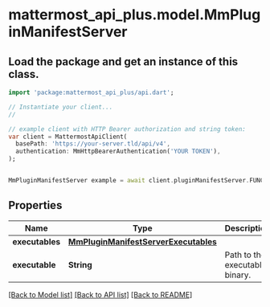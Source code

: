 # mattermost_api_plus.model.MmPluginManifestServer

## Load the package and get an instance of this class.
```dart
import 'package:mattermost_api_plus/api.dart';

// Instantiate your client...
//

// example client with HTTP Bearer authorization and string token:
var client = MattermostApiClient(
  basePath: 'https://your-server.tld/api/v4',
  authentication: MmHttpBearerAuthentication('YOUR TOKEN'),
);


MmPluginManifestServer example = await client.pluginManifestServer.FUNCTION_THAT_RETURNS_THIS_CLASS();

```

## Properties
Name | Type | Description | Notes
------------ | ------------- | ------------- | -------------
**executables** | [**MmPluginManifestServerExecutables**](MmPluginManifestServerExecutables.md) |  | [optional] 
**executable** | **String** | Path to the executable binary. | [optional] 

[[Back to Model list]](../GENERATED_README.md#documentation-for-models) [[Back to API list]](../GENERATED_README.md#documentation-for-api-endpoints) [[Back to README]](../GENERATED_README.md)


